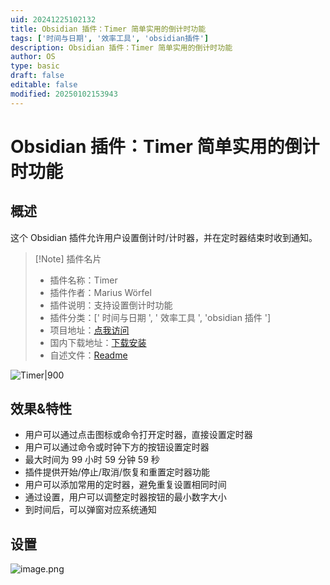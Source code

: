 ```yaml
---
uid: 20241225102132
title: Obsidian 插件：Timer 简单实用的倒计时功能
tags: ['时间与日期', '效率工具', 'obsidian插件']
description: Obsidian 插件：Timer 简单实用的倒计时功能
author: OS
type: basic
draft: false
editable: false
modified: 20250102153943
---
```


# Obsidian 插件：Timer 简单实用的倒计时功能

## 概述

这个 Obsidian 插件允许用户设置倒计时/计时器，并在定时器结束时收到通知。

> [!Note] 插件名片
> - 插件名称：Timer
> - 插件作者：Marius Wörfel
> - 插件说明：支持设置倒计时功能
> - 插件分类：[' 时间与日期 ', ' 效率工具 ', 'obsidian 插件 ']
> - 项目地址：[点我访问](https://github.com/Raboro/obsidian-timer-plugin)
> - 国内下载地址：[下载安装](https://pkmer.cn/products/plugin/pluginMarket/?timer)
> - 自述文件：[Readme](https://ghproxy.net/https://raw.githubusercontent.com/Raboro/obsidian-timer-plugin/main/README.md)

![Timer|900](https://cdn.pkmer.cn/covers/timer.png!pkmer)

## 效果&特性

- 用户可以通过点击图标或命令打开定时器，直接设置定时器
- 用户可以通过命令或时钟下方的按钮设置定时器
- 最大时间为 99 小时 59 分钟 59 秒
- 插件提供开始/停止/取消/恢复和重置定时器功能
- 用户可以添加常用的定时器，避免重复设置相同时间
- 通过设置，用户可以调整定时器按钮的最小数字大小
- 到时间后，可以弹窗对应系统通知

## 设置

![image.png](https://cdn.pkmer.cn/images/20250102153208.png!pkmer)
